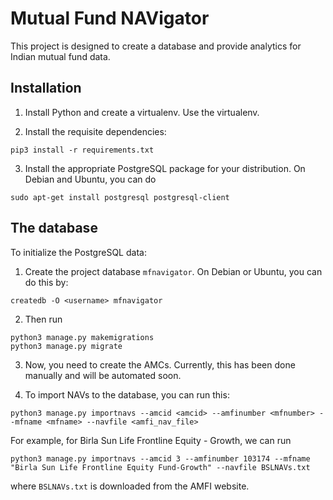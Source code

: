 # Mutual Fund NAVigator

This project is designed to create a database and provide analytics
for Indian mutual fund data.


## Installation

1. Install Python and create a virtualenv. Use the virtualenv.

2. Install the requisite dependencies:

```
pip3 install -r requirements.txt
```

3. Install the appropriate PostgreSQL package for your
   distribution. On Debian and Ubuntu, you can do

```
sudo apt-get install postgresql postgresql-client
```

## The database

To initialize the PostgreSQL data:

1. Create the project database `mfnavigator`. On Debian or Ubuntu, you can do this by:

```
createdb -O <username> mfnavigator
```

2. Then run
```
python3 manage.py makemigrations
python3 manage.py migrate

```

3. Now, you need to create the AMCs. Currently, this has been done
manually and will be automated soon.

4. To import NAVs to the database, you can run this:

```
python3 manage.py importnavs --amcid <amcid> --amfinumber <mfnumber> --mfname <mfname> --navfile <amfi_nav_file>
```

For example, for Birla Sun Life Frontline Equity - Growth, we can run
```
python3 manage.py importnavs --amcid 3 --amfinumber 103174 --mfname "Birla Sun Life Frontline Equity Fund-Growth" --navfile BSLNAVs.txt
```
where `BSLNAVs.txt` is downloaded from the AMFI website.
